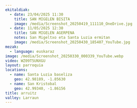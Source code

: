```yaml
---
ekitaldiak:
  - date: 23/04/2025 11:30
    title: SAN MIGELEN BISITA
    image: /media/Screenshot_20250419_111110_OneDrive.jpg
  - date: 11/05/2025 12:30
    title: SAN MIGELEN AGERPENA
    notes: San Migeltxo eta Santa Luzia ermitan
    image: /media/Screenshot_20250430_185407_YouTube.jpg
mezak:
  - language: euskaraz
image: /media/Screenshot_20250330_000339_YouTube.webp
video: WZ09T5UNXGU
layout: parroquia
locations:
  - name: Santa Luzia baseliza
    geo: 42.98189, -1.85630
  - name: San Kristobal
    geo: 42.99340, -1.86156
title: arruitz
valley: Larraun
---
```

